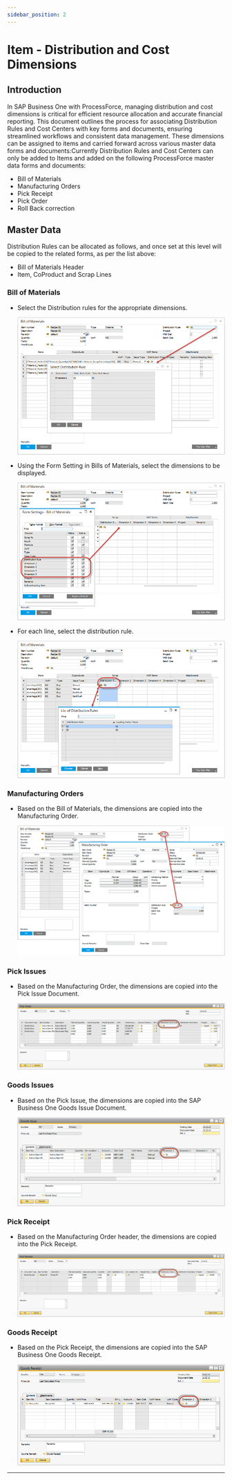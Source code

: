```yaml
---
sidebar_position: 2
---
```


# Item - Distribution and Cost Dimensions

## Introduction

In SAP Business One with ProcessForce, managing distribution and cost dimensions is critical for efficient resource allocation and accurate financial reporting. This document outlines the process for associating Distribution Rules and Cost Centers with key forms and documents, ensuring streamlined workflows and consistent data management. These dimensions can be assigned to items and carried forward across various master data forms and documents:Currently Distribution Rules and Cost Centers can only be added to Items and added on the following ProcessForce master data forms and documents:

- Bill of Materials
- Manufacturing Orders
- Pick Receipt
- Pick Order
- Roll Back correction

## Master Data

Distribution Rules can be allocated as follows, and once set at this level will be copied to the related forms, as per the list above:

- Bill of Materials Header
- Item, CoProduct and Scrap Lines

### Bill of Materials

- Select the Distribution rules for the appropriate dimensions.

    ![Bill of Materials](./media/item-distribution-and-cost-dimensions/bill-of-materials-select-distribution-rule.png)

- Using the Form Setting in Bills of Materials, select the dimensions to be displayed.

    ![Bill of Materials](./media/item-distribution-and-cost-dimensions/bill-of-materials-form-settings.png)

- For each line, select the distribution rule.

    ![Bill of Materials](./media/item-distribution-and-cost-dimensions/bill-of-materials-list-of-distribution-rules.png)

### Manufacturing Orders

- Based on the Bill of Materials, the dimensions are copied into the Manufacturing Order.

    ![Manufacturing Orders](./media/item-distribution-and-cost-dimensions/bill-of-materials.png)

### Pick Issues

- Based on the Manufacturing Order, the dimensions are copied into the Pick Issue Document.

    ![Pick Issues](./media/item-distribution-and-cost-dimensions/pick-issues.png)

### Goods Issues

- Based on the Pick Issue, the dimensions are copied into the SAP Business One Goods Issue Document.

    ![Goods Issues](./media/item-distribution-and-cost-dimensions/goods-issues.png)

### Pick Receipt

- Based on the Manufacturing Order header, the dimensions are copied into the Pick Receipt.

    ![Pick Receipt](./media/item-distribution-and-cost-dimensions/pick-receipt.png)

### Goods Receipt

- Based on the Pick Receipt, the dimensions are copied into the SAP Business One Goods Receipt.

    ![SAP Business One Goods Receipt](./media/item-distribution-and-cost-dimensions/goods-receipt.png)

---
